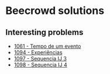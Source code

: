 # Beecrowd solutions

## Interesting problems
- [1061 - Tempo de um evento](./1061/1061_tempo_de_um_evento.go)
- [1094 - Experiências](./1094/1094_experiencias.go)
- [1097 - Sequencia IJ 3](./1097/1097_sequencia_ij_3.go)
- [1098 - Sequencia IJ 4](./1098/1098_sequencia_ij_4.go)
